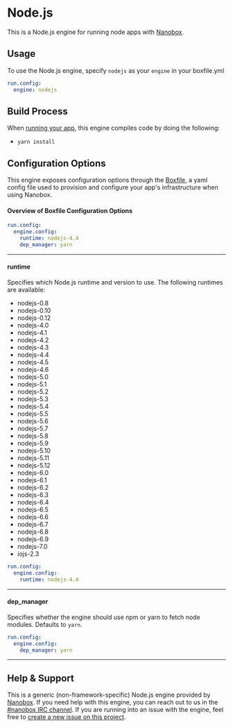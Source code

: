 # Node.js

This is a Node.js engine for running node apps with [Nanobox](http://nanobox.io).

## Usage
To use the Node.js engine, specify `nodejs` as your `engine` in your boxfile.yml

```yaml
run.config:
  engine: nodejs
```

## Build Process
When [running your app](https://docs.nanboox.io/cli/run/), this engine compiles code by doing the following:

- `yarn install`

## Configuration Options
This engine exposes configuration options through the [Boxfile](http://docs.nanobox.io/boxfile/), a yaml config file used to provision and configure your app's infrastructure when using Nanobox.

#### Overview of Boxfile Configuration Options
```yaml
run.config:
  engine.config:
    runtime: nodejs-4.4
    dep_manager: yarn
```

---

#### runtime
Specifies which Node.js runtime and version to use. The following runtimes are available:

- nodejs-0.8
- nodejs-0.10
- nodejs-0.12
- nodejs-4.0
- nodejs-4.1
- nodejs-4.2
- nodejs-4.3
- nodejs-4.4
- nodejs-4.5
- nodejs-4.6
- nodejs-5.0
- nodejs-5.1
- nodejs-5.2
- nodejs-5.3
- nodejs-5.4
- nodejs-5.5
- nodejs-5.6
- nodejs-5.7
- nodejs-5.8
- nodejs-5.9
- nodejs-5.10
- nodejs-5.11
- nodejs-5.12
- nodejs-6.0
- nodejs-6.1
- nodejs-6.2
- nodejs-6.3
- nodejs-6.4
- nodejs-6.5
- nodejs-6.6
- nodejs-6.7
- nodejs-6.8
- nodejs-6.9
- nodejs-7.0
- iojs-2.3

```yaml
run.config:
  engine.config:
    runtime: nodejs-4.4
```

---

#### dep_manager
Specifies whether the engine should use npm or yarn to fetch node modules. Defaults to `yarn`.

```yaml
run.config:
  engine.config:
    dep_manager: yarn
```

---

## Help & Support
This is a generic (non-framework-specific) Node.js engine provided by [Nanobox](http://nanobox.io). If you need help with this engine, you can reach out to us in the [#nanobox IRC channel](http://webchat.freenode.net/?channels=nanobox). If you are running into an issue with the engine, feel free to [create a new issue on this project](https://github.com/pagodabox/nanobox-engine-nodejs/issues/new).

